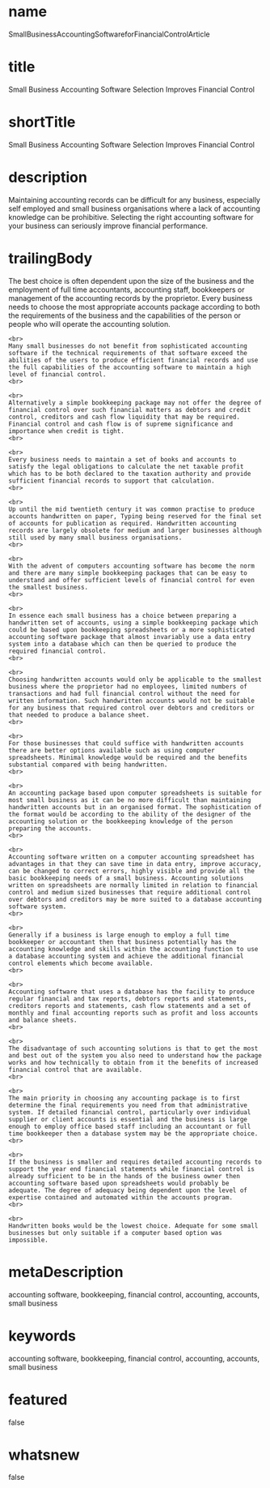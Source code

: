 # name
SmallBusinessAccountingSoftwareforFinancialControlArticle

# title
Small Business Accounting Software Selection Improves Financial Control

# shortTitle
Small Business Accounting Software Selection Improves Financial Control

# description
<p>Maintaining accounting records can be difficult for any business, especially self employed and small business organisations where a lack of accounting knowledge can be prohibitive. Selecting the right accounting software for your business can seriously improve financial performance.</p>

# trailingBody
<p>
    The best choice is often dependent upon the size of the business and the employment of full time accountants, accounting staff, bookkeepers or management of the accounting records by the proprietor. Every business needs to choose the most appropriate accounts package according to both the requirements of the business and the capabilities of the person or people who will operate the accounting solution.
    <br>
     
    <br>
    Many small businesses do not benefit from sophisticated accounting software if the technical requirements of that software exceed the abilities of the users to produce efficient financial records and use the full capabilities of the accounting software to maintain a high level of financial control.
    <br>
     
    <br>
    Alternatively a simple bookkeeping package may not offer the degree of financial control over such financial matters as debtors and credit control, creditors and cash flow liquidity that may be required. Financial control and cash flow is of supreme significance and importance when credit is tight.
    <br>
     
    <br>
    Every business needs to maintain a set of books and accounts to satisfy the legal obligations to calculate the net taxable profit which has to be both declared to the taxation authority and provide sufficient financial records to support that calculation.
    <br>
     
    <br>
    Up until the mid twentieth century it was common practise to produce accounts handwritten on paper, Typing being reserved for the final set of accounts for publication as required. Handwritten accounting records are largely obsolete for medium and larger businesses although still used by many small business organisations.
    <br>
     
    <br>
    With the advent of computers accounting software has become the norm and there are many simple bookkeeping packages that can be easy to understand and offer sufficient levels of financial control for even the smallest business.
    <br>
     
    <br>
    In essence each small business has a choice between preparing a handwritten set of accounts, using a simple bookkeeping package which could be based upon bookkeeping spreadsheets or a more sophisticated accounting software package that almost invariably use a data entry system into a database which can then be queried to produce the required financial control.
    <br>
     
    <br>
    Choosing handwritten accounts would only be applicable to the smallest business where the proprietor had no employees, limited numbers of transactions and had full financial control without the need for written information. Such handwritten accounts would not be suitable for any business that required control over debtors and creditors or that needed to produce a balance sheet.
    <br>
     
    <br>
    For those businesses that could suffice with handwritten accounts there are better options available such as using computer spreadsheets. Minimal knowledge would be required and the benefits substantial compared with being handwritten.
    <br>
     
    <br>
    An accounting package based upon computer spreadsheets is suitable for most small business as it can be no more difficult than maintaining handwritten accounts but in an organised format. The sophistication of the format would be according to the ability of the designer of the accounting solution or the bookkeeping knowledge of the person preparing the accounts.
    <br>
     
    <br>
    Accounting software written on a computer accounting spreadsheet has advantages in that they can save time in data entry, improve accuracy, can be changed to correct errors, highly visible and provide all the basic bookkeeping needs of a small business. Accounting solutions written on spreadsheets are normally limited in relation to financial control and medium sized businesses that require additional control over debtors and creditors may be more suited to a database accounting software system.
    <br>
     
    <br>
    Generally if a business is large enough to employ a full time bookkeeper or accountant then that business potentially has the accounting knowledge and skills within the accounting function to use a database accounting system and achieve the additional financial control elements which become available.
    <br>
     
    <br>
    Accounting software that uses a database has the facility to produce regular financial and tax reports, debtors reports and statements, creditors reports and statements, cash flow statements and a set of monthly and final accounting reports such as profit and loss accounts and balance sheets.
    <br>
     
    <br>
    The disadvantage of such accounting solutions is that to get the most and best out of the system you also need to understand how the package works and how technically to obtain from it the benefits of increased financial control that are available.
    <br>
     
    <br>
    The main priority in choosing any accounting package is to first determine the final requirements you need from that administrative system. If detailed financial control, particularly over individual supplier or client accounts is essential and the business is large enough to employ office based staff including an accountant or full time bookkeeper then a database system may be the appropriate choice.
    <br>
     
    <br>
    If the business is smaller and requires detailed accounting records to support the year end financial statements while financial control is already sufficient to be in the hands of the business owner then accounting software based upon spreadsheets would probably be adequate. The degree of adequacy being dependent upon the level of expertise contained and automated within the accounts program.
    <br>
     
    <br>
    Handwritten books would be the lowest choice. Adequate for some small businesses but only suitable if a computer based option was impossible.
</p>


# metaDescription
accounting software, bookkeeping, financial control, accounting, accounts, small business

# keywords
accounting software, bookkeeping, financial control, accounting, accounts, small business

# featured
false

# whatsnew
false
